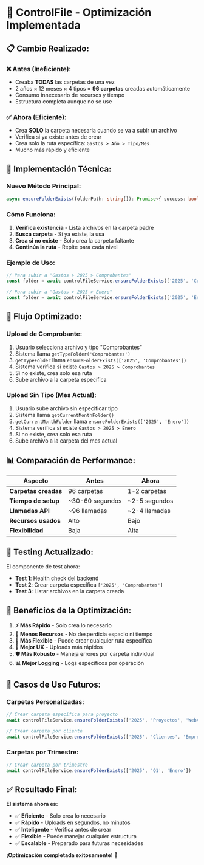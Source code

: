 # 🚀 ControlFile - Optimización Implementada

## 📋 **Cambio Realizado:**

### **❌ Antes (Ineficiente):**
- Creaba **TODAS** las carpetas de una vez
- 2 años × 12 meses × 4 tipos = **96 carpetas** creadas automáticamente
- Consumo innecesario de recursos y tiempo
- Estructura completa aunque no se use

### **✅ Ahora (Eficiente):**
- Crea **SOLO** la carpeta necesaria cuando se va a subir un archivo
- Verifica si ya existe antes de crear
- Crea solo la ruta específica: `Gastos > Año > Tipo/Mes`
- Mucho más rápido y eficiente

## 🔧 **Implementación Técnica:**

### **Nuevo Método Principal:**
```typescript
async ensureFolderExists(folderPath: string[]): Promise<{ success: boolean; folderId?: string; error?: string }>
```

### **Cómo Funciona:**
1. **Verifica existencia** - Lista archivos en la carpeta padre
2. **Busca carpeta** - Si ya existe, la usa
3. **Crea si no existe** - Solo crea la carpeta faltante
4. **Continúa la ruta** - Repite para cada nivel

### **Ejemplo de Uso:**
```typescript
// Para subir a "Gastos > 2025 > Comprobantes"
const folder = await controlFileService.ensureFolderExists(['2025', 'Comprobantes'])

// Para subir a "Gastos > 2025 > Enero"  
const folder = await controlFileService.ensureFolderExists(['2025', 'Enero'])
```

## 🎯 **Flujo Optimizado:**

### **Upload de Comprobante:**
1. Usuario selecciona archivo y tipo "Comprobantes"
2. Sistema llama `getTypeFolder('Comprobantes')`
3. `getTypeFolder` llama `ensureFolderExists(['2025', 'Comprobantes'])`
4. Sistema verifica si existe `Gastos > 2025 > Comprobantes`
5. Si no existe, crea solo esa ruta
6. Sube archivo a la carpeta específica

### **Upload Sin Tipo (Mes Actual):**
1. Usuario sube archivo sin especificar tipo
2. Sistema llama `getCurrentMonthFolder()`
3. `getCurrentMonthFolder` llama `ensureFolderExists(['2025', 'Enero'])`
4. Sistema verifica si existe `Gastos > 2025 > Enero`
5. Si no existe, crea solo esa ruta
6. Sube archivo a la carpeta del mes actual

## 📊 **Comparación de Performance:**

| Aspecto | Antes | Ahora |
|---------|-------|-------|
| **Carpetas creadas** | 96 carpetas | 1-2 carpetas |
| **Tiempo de setup** | ~30-60 segundos | ~2-5 segundos |
| **Llamadas API** | ~96 llamadas | ~2-4 llamadas |
| **Recursos usados** | Alto | Bajo |
| **Flexibilidad** | Baja | Alta |

## 🧪 **Testing Actualizado:**

El componente de test ahora:
- **Test 1**: Health check del backend
- **Test 2**: Crear carpeta específica `['2025', 'Comprobantes']`
- **Test 3**: Listar archivos en la carpeta creada

## 🎉 **Beneficios de la Optimización:**

1. **⚡ Más Rápido** - Solo crea lo necesario
2. **💾 Menos Recursos** - No desperdicia espacio ni tiempo
3. **🔄 Más Flexible** - Puede crear cualquier ruta específica
4. **📱 Mejor UX** - Uploads más rápidos
5. **🛡️ Más Robusto** - Maneja errores por carpeta individual
6. **📊 Mejor Logging** - Logs específicos por operación

## 🔮 **Casos de Uso Futuros:**

### **Carpetas Personalizadas:**
```typescript
// Crear carpeta específica para proyecto
await controlFileService.ensureFolderExists(['2025', 'Proyectos', 'WebApp'])

// Crear carpeta por cliente
await controlFileService.ensureFolderExists(['2025', 'Clientes', 'EmpresaXYZ'])
```

### **Carpetas por Trimestre:**
```typescript
// Crear carpeta por trimestre
await controlFileService.ensureFolderExists(['2025', 'Q1', 'Enero'])
```

## ✅ **Resultado Final:**

**El sistema ahora es:**
- ✅ **Eficiente** - Solo crea lo necesario
- ✅ **Rápido** - Uploads en segundos, no minutos
- ✅ **Inteligente** - Verifica antes de crear
- ✅ **Flexible** - Puede manejar cualquier estructura
- ✅ **Escalable** - Preparado para futuras necesidades

**¡Optimización completada exitosamente!** 🚀


